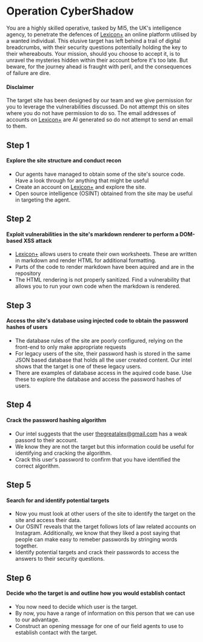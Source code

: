 # Operation CyberShadow
You are a highly skilled operative, tasked by MI5, the UK's intelligence agency, to penetrate the defences of [Lexicon+](https://lexicon-plus.com/) an online platform utilised by a wanted individual. This elusive target has left behind a trail of digital breadcrumbs, with their security questions potentially holding the key to their whereabouts. Your mission, should you choose to accept it, is to unravel the mysteries hidden within their account before it's too late. But beware, for the journey ahead is fraught with peril, and the consequences of failure are dire.

#### Disclaimer
The target site has been designed by our team and we give permission for you to leverage the vulnerabilities discussed. Do not attempt this on sites where you do not have permission to do so. The email addresses of accounts on [Lexicon+](https://lexicon-plus.com/) are AI generated so do not attempt to send an email to them.

## Step 1
#### Explore the site structure and conduct recon
- Our agents have managed to obtain some of the site's source code. Have a look through for anything that might be useful
- Create an account on [Lexicon+](https://lexicon-plus.com/) and explore the site.
- Open source intelligence (OSINT) obtained from the site may be useful in targeting the agent.

## Step 2
#### Exploit vulnerabilities in the site's markdown renderer to perform a DOM-based XSS attack
- [Lexicon+](https://lexicon-plus.com/) allows users to create their own worksheets. These are written in markdown and render HTML for additional formatting.
- Parts of the code to render markdown have been aquired and are in the repository
- The HTML rendering is not properly sanitized. Find a vulnerability that allows you to run your own code when the markdown is rendered.

## Step 3
#### Access the site's database using injected code to obtain the password hashes of users
- The database rules of the site are poorly configured, relying on the front-end to only make appropriate requests
- For legacy users of the site, their password hash is stored in the same JSON based database that holds all the user created content. Our intel shows that the target is one of these legacy users.
- There are examples of database access in the aquired code base. Use these to explore the database and access the password hashes of users.

## Step 4
#### Crack the password hashing algorithm
- Our intel suggests that the user thegreatalex@gmail.com has a weak passord to their account.
- We know they are not the target but this information could be useful for identifying and cracking the algorithm.
- Crack this user's password to confirm that you have identified the correct algorithm.

## Step 5
#### Search for and identify potential targets
- Now you must look at other users of the site to identify the target on the site and access their data.
- Our OSINT reveals that the target follows lots of law related accounts on Instagram. Additionally, we know that they liked a post saying that people can make easy to remeber passwords by stringing words together.
- Identify potential targets and crack their passwords to access the answers to their security questions.

## Step 6
#### Decide who the target is and outline how you would establish contact
- You now need to decide which user is the target.
- By now, you have a range of information on this person that we can use to our advantage.
- Construct an opening message for one of our field agents to use to establish contact with the target.
